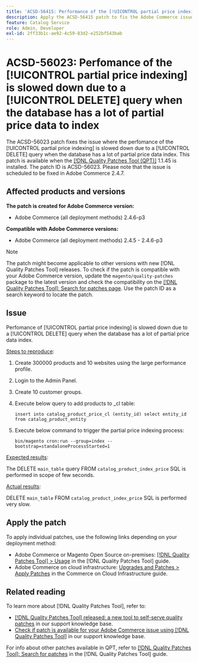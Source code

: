 ```yaml
---
title: 'ACSD-56415: Performance of the [!UICONTROL partial price indexing] is slowed down due to a [!UICONTROL DELETE] query.'
description: Apply the ACSD-56415 patch to fix the Adobe Commerce issue where the performance of the [!UICONTROL partial price indexing] gets slowed down due to a [!UICONTROL DELETE] query when the database has a lot of partial price data to index.
feature: Catalog Service
role: Admin, Developer
exl-id: 2ff33b1c-ae92-4c59-83d2-e252bf543bab
---
```

# ACSD-56023: Perfomance of the [!UICONTROL partial price indexing] is slowed down due to a [!UICONTROL DELETE] query when the database has a lot of partial price data to index

The ACSD-56023 patch fixes the issue where the perfomance of the [!UICONTROL partial price indexing] is slowed down due to a [!UICONTROL DELETE] query when the database has a lot of partial price data index. This patch is available when the [[!DNL Quality Patches Tool (QPT)]](/help/announcements/adobe-commerce-announcements/magento-quality-patches-released-new-tool-to-self-serve-quality-patches.md) 1.1.45 is installed. The patch ID is ACSD-56023. Please note that the issue is scheduled to be fixed in Adobe Commerce 2.4.7.

## Affected products and versions

**The patch is created for Adobe Commerce version:**

* Adobe Commerce (all deployment methods) 2.4.6-p3

**Compatible with Adobe Commerce versions:**

* Adobe Commerce (all deployment methods) 2.4.5 - 2.4.6-p3

>[!NOTE]
>
>The patch might become applicable to other versions with new [!DNL Quality Patches Tool] releases. To check if the patch is compatible with your Adobe Commerce version, update the `magento/quality-patches` package to the latest version and check the compatibility on the [[!DNL Quality Patches Tool]: Search for patches page](https://experienceleague.adobe.com/tools/commerce-quality-patches/index.html). Use the patch ID as a search keyword to locate the patch.

## Issue

Perfomance of [!UICONTROL partial price indexing] is slowed down due to a [!UICONTROL DELETE] query when the database has a lot of partial price data index. 

<u>Steps to reproduce</u>:

1. Create 300000 products and 10 websites using the large performance profile.
1. Login to the Admin Panel.
1. Create 10 customer groups.
1. Execute below query to add products to _cl table:

    `
       insert into catalog_product_price_cl (entity_id) select entity_id from catalog_product_entity
    `

1. Execute below command to trigger the partial price indexing process:

    `
       bin/magento cron:run --group=index --bootstrap=standaloneProcessStarted=1
    `


<u>Expected results</u>:

The DELETE `main_table` query FROM `catalog_product_index_price` SQL is performed in scope of few seconds.

<u>Actual results</u>:

DELETE `main_table` FROM `catalog_product_index_price` SQL is performed very slow.

## Apply the patch

To apply individual patches, use the following links depending on your deployment method:

* Adobe Commerce or Magento Open Source on-premises: [[!DNL Quality Patches Tool] > Usage](https://experienceleague.adobe.com/docs/commerce-operations/tools/quality-patches-tool/usage.html) in the [!DNL Quality Patches Tool] guide.
* Adobe Commerce on cloud infrastructure: [Upgrades and Patches > Apply Patches](https://experienceleague.adobe.com/docs/commerce-cloud-service/user-guide/develop/upgrade/apply-patches.html) in the Commerce on Cloud Infrastructure guide.

## Related reading

To learn more about [!DNL Quality Patches Tool], refer to:

* [[!DNL Quality Patches Tool] released: a new tool to self-serve quality patches](/help/announcements/adobe-commerce-announcements/magento-quality-patches-released-new-tool-to-self-serve-quality-patches.md) in our support knowledge base.
* [Check if patch is available for your Adobe Commerce issue using [!DNL Quality Patches Tool]](/help/support-tools/patches-available-in-qpt-tool/check-patch-for-magento-issue-with-magento-quality-patches.md) in our support knowledge base.

For info about other patches available in QPT, refer to [[!DNL Quality Patches Tool]: Search for patches](https://experienceleague.adobe.com/tools/commerce-quality-patches/index.html) in the [!DNL Quality Patches Tool] guide.
